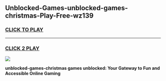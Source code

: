 
## Unblocked-Games-unblocked-games-christmas-Play-Free-wz139
<h3>
<a href="https://premium76.site?title=unblocked-games-christmas&ref=23A">CLICK TO PLAY</a></h3>
<hr>

<h3>
<a href="https://premium76.site?title=unblocked-games-christmas&ref=23A">CLICK 2 PLAY</a>
  
</h3>

<a href="https://premium76.site?title=unblocked-games-christmas&ref=23A"><img src="https://clearcache.store/games.png"></a>


**unblocked-games-christmas games unblocked: Your Gateway to Fun and Accessible Online Gaming**
